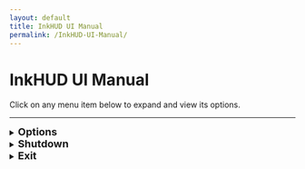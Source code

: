 ```yaml
---
layout: default
title: InkHUD UI Manual
permalink: /InkHUD-UI-Manual/
---
```


# InkHUD UI Manual

Click on any menu item below to expand and view its options.

---

<details>
  <summary><strong><span style="font-size: 18px;">Options</span></strong> <span style="font-size: 14px;"></span></summary>
  <blockquote>
  InkHUD Settings
  </blockquote>
  <blockquote>
  <details>
    <summary><strong><span style="font-size: 18px;">Applet</span></strong> <span style="font-size: 14px;">(Select Screen to Display)</span></summary>

    <blockquote>
    <details>
      <summary><strong><span style="font-size: 18px;">All Messages</span></strong></summary>
      Displays the last heard message from DMs or channels.
    </details>

    <details>
      <summary><strong><span style="font-size: 18px;">DMs</span></strong></summary>
      Shows the last received direct message.
    </details>

    <details>
      <summary><strong><span style="font-size: 18px;">Channel 0</span></strong></summary>
      Displays all recent messages on Channel 0 in a threaded format.
    </details>

    <details>
      <summary><strong><span style="font-size: 18px;">Channel 1</span></strong></summary>
      Displays all recent messages on Channel 1 in a threaded format.
    </details>

    <details>
      <summary><strong><span style="font-size: 18px;">Positions</span></strong></summary>
      Shows the Node Map Position screen, with "X" markers for locations.
    </details>

    <details>
      <summary><strong><span style="font-size: 18px;">Recents List</span></strong></summary>
      Displays a list of last heard nodes within a specified time frame.
    </details>

    <details>
      <summary><strong><span style="font-size: 18px;">Heard</span></strong></summary>
      Lists all nodes heard within a certain time period.
    </details>

    <details>
      <summary><strong><span style="font-size: 18px;">Exit</span></strong></summary>
      Closes the menu screen.
    </details>
    </blockquote>

  </details>

  <details>
    <summary><strong><span style="font-size: 18px;">Auto-Show</span></strong> <span style="font-size: 14px;">(Auto-Switch to New Data)</span></summary>

    <blockquote>
    <details>
      <summary><strong><span style="font-size: 18px;">All Messages</span></strong></summary>
    </details>

    <details>
      <summary><strong><span style="font-size: 18px;">DMs</span></strong></summary>
    </details>

    <details>
      <summary><strong><span style="font-size: 18px;">Channel 0</span></strong></summary>
    </details>

    <details>
      <summary><strong><span style="font-size: 18px;">Channel 1</span></strong></summary>
    </details>

    <details>
      <summary><strong><span style="font-size: 18px;">Positions</span></strong></summary>
    </details>

    <details>
      <summary><strong><span style="font-size: 18px;">Recents List</span></strong></summary>
    </details>

    <details>
      <summary><strong><span style="font-size: 18px;">Heard</span></strong></summary>
    </details>

    <details>
      <summary><strong><span style="font-size: 18px;">Exit</span></strong></summary>
      Closes the menu screen.
    </details>
    </blockquote>

  </details>

  <details>
    <summary><strong><span style="font-size: 18px;">Recent Duration</span></strong> <span style="font-size: 14px;">(Filter Recents List by Time)</span></summary>

    <blockquote>
    <details>
      <summary><strong><span style="font-size: 18px;">2 Minutes</span></strong></summary>
    </details>

    <details>
      <summary><strong><span style="font-size: 18px;">5 Minutes</span></strong></summary>
    </details>

    <details>
      <summary><strong><span style="font-size: 18px;">10 Minutes</span></strong></summary>
    </details>

    <details>
      <summary><strong><span style="font-size: 18px;">30 Minutes</span></strong></summary>
    </details>

    <details>
      <summary><strong><span style="font-size: 18px;">60 Minutes</span></strong></summary>
    </details>

    <details>
      <summary><strong><span style="font-size: 18px;">120 Minutes</span></strong></summary>
    </details>
    </blockquote>

  </details>

  <details>
    <summary><strong><span style="font-size: 18px;">Layout</span></strong></summary>
    <blockquote>
    Splits the screen into different sections for improved data visualization.
    </blockquote>
  </details>

  <details>
    <summary><strong><span style="font-size: 18px;">Rotate</span></strong></summary>
    <blockquote>
    Rotates the screen clockwise for different orientations.
    </blockquote>
  </details>

  <details>
    <summary><strong><span style="font-size: 18px;">Notification</span></strong></summary>
    <blockquote>
    Enables a notification banner when a new message is received.
    </blockquote>
  </details>

  <details>
    <summary><strong><span style="font-size: 18px;">Battery Icon</span></strong></summary>
    <blockquote>
    Displays the battery level on all screens.
    </blockquote>
  </details>

  </blockquote>
</details>

<details>
  <summary><strong><span style="font-size: 18px;">Shutdown</span></strong></summary>
  <blockquote>
  Puts the device into **Deep Sleep** while saving all current settings and messages.
  </blockquote>
</details>

<details>
  <summary><strong><span style="font-size: 18px;">Exit</span></strong></summary>
  Closes the menu screen.
</details>

